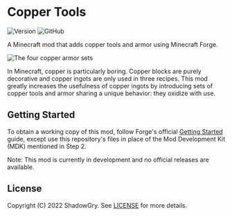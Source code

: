 # Copper Tools
![Version](https://img.shields.io/badge/version-1.19.3--0.0.0.2-blue?style=flat-square)
![GitHub](https://img.shields.io/github/license/ShadowGry/copper-tools?style=flat-square)

A Minecraft mod that adds copper tools and armor using Minecraft Forge.

![The four copper armor sets](https://drive.google.com/uc?id=1Vtb5FPYMkjEDhiCmMypDscu1FwR_wBb1)

In Minecraft, copper is particularly boring. Copper blocks are purely decorative and copper ingots are only used in three recipes. This mod greatly increases the usefulness of copper ingots by introducing sets of copper tools and armor sharing a unique behavior: they oxidize with use.

## Getting Started
To obtain a working copy of this mod, follow Forge's official [Getting Started](https://docs.minecraftforge.net/en/latest/gettingstarted/) guide, except use this repository's files in place of the Mod Development Kit (MDK) mentioned in Step 2.

Note: This mod is currently in development and no official releases are available.

## License
Copyright (C) 2022 ShadowGry. See [LICENSE](LICENSE) for more details.
